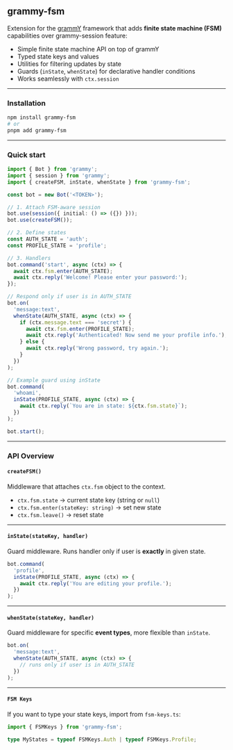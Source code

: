 ## grammy-fsm

Extension for the [grammY](https://grammy.dev) framework that adds **finite state machine (FSM)** capabilities over grammy-session feature:

- Simple finite state machine API on top of grammY
- Typed state keys and values
- Utilities for filtering updates by state
- Guards (`inState`, `whenState`) for declarative handler conditions
- Works seamlessly with `ctx.session`

---

### Installation

```bash
npm install grammy-fsm
# or
pnpm add grammy-fsm
```

---

### Quick start

```ts
import { Bot } from 'grammy';
import { session } from 'grammy';
import { createFSM, inState, whenState } from 'grammy-fsm';

const bot = new Bot('<TOKEN>');

// 1. Attach FSM-aware session
bot.use(session({ initial: () => ({}) }));
bot.use(createFSM());

// 2. Define states
const AUTH_STATE = 'auth';
const PROFILE_STATE = 'profile';

// 3. Handlers
bot.command('start', async (ctx) => {
  await ctx.fsm.enter(AUTH_STATE);
  await ctx.reply('Welcome! Please enter your password:');
});

// Respond only if user is in AUTH_STATE
bot.on(
  'message:text',
  whenState(AUTH_STATE, async (ctx) => {
    if (ctx.message.text === 'secret') {
      await ctx.fsm.enter(PROFILE_STATE);
      await ctx.reply('Authenticated! Now send me your profile info.');
    } else {
      await ctx.reply('Wrong password, try again.');
    }
  })
);

// Example guard using inState
bot.command(
  'whoami',
  inState(PROFILE_STATE, async (ctx) => {
    await ctx.reply(`You are in state: ${ctx.fsm.state}`);
  })
);

bot.start();
```

---

### API Overview

#### `createFSM()`

Middleware that attaches `ctx.fsm` object to the context.

- `ctx.fsm.state` → current state key (string or `null`)
- `ctx.fsm.enter(stateKey: string)` → set new state
- `ctx.fsm.leave()` → reset state

---

#### `inState(stateKey, handler)`

Guard middleware. Runs handler only if user is **exactly** in given state.

```ts
bot.command(
  'profile',
  inState(PROFILE_STATE, async (ctx) => {
    await ctx.reply('You are editing your profile.');
  })
);
```

---

#### `whenState(stateKey, handler)`

Guard middleware for specific **event types**, more flexible than `inState`.

```ts
bot.on(
  'message:text',
  whenState(AUTH_STATE, async (ctx) => {
    // runs only if user is in AUTH_STATE
  })
);
```

---

#### `FSM Keys`

If you want to type your state keys, import from `fsm-keys.ts`:

```ts
import { FSMKeys } from 'grammy-fsm';

type MyStates = typeof FSMKeys.Auth | typeof FSMKeys.Profile;
```
